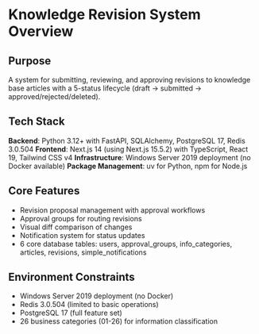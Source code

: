 # Knowledge Revision System Overview

## Purpose
A system for submitting, reviewing, and approving revisions to knowledge base articles with a 5-status lifecycle (draft → submitted → approved/rejected/deleted).

## Tech Stack
**Backend**: Python 3.12+ with FastAPI, SQLAlchemy, PostgreSQL 17, Redis 3.0.504
**Frontend**: Next.js 14 (using Next.js 15.5.2) with TypeScript, React 19, Tailwind CSS v4
**Infrastructure**: Windows Server 2019 deployment (no Docker available)
**Package Management**: uv for Python, npm for Node.js

## Core Features
- Revision proposal management with approval workflows
- Approval groups for routing revisions
- Visual diff comparison of changes
- Notification system for status updates
- 6 core database tables: users, approval_groups, info_categories, articles, revisions, simple_notifications

## Environment Constraints
- Windows Server 2019 deployment (no Docker)
- Redis 3.0.504 (limited to basic operations)
- PostgreSQL 17 (full feature set)
- 26 business categories (01-26) for information classification